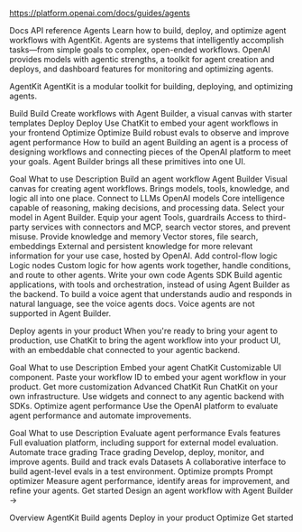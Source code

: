 https://platform.openai.com/docs/guides/agents

Docs
API reference
Agents
Learn how to build, deploy, and optimize agent workflows with AgentKit.
Agents are systems that intelligently accomplish tasks—from simple goals to complex, open-ended workflows. OpenAI provides models with agentic strengths, a toolkit for agent creation and deploys, and dashboard features for monitoring and optimizing agents.

AgentKit
AgentKit is a modular toolkit for building, deploying, and optimizing agents.

Build
Build
Create workflows with Agent Builder, a visual canvas with starter templates
Deploy
Deploy
Use ChatKit to embed your agent workflows in your frontend
Optimize
Optimize
Build robust evals to observe and improve agent performance
How to build an agent
Building an agent is a process of designing workflows and connecting pieces of the OpenAI platform to meet your goals. Agent Builder brings all these primitives into one UI.

Goal
What to use	Description
Build an agent workflow	Agent Builder	Visual canvas for creating agent workflows. Brings models, tools, knowledge, and logic all into one place.
Connect to LLMs	OpenAI models	Core intelligence capable of reasoning, making decisions, and processing data. Select your model in Agent Builder.
Equip your agent	Tools, guardrails	Access to third-party services with connectors and MCP, search vector stores, and prevent misuse.
Provide knowledge and memory	Vector stores, file search, embeddings	External and persistent knowledge for more relevant information for your use case, hosted by OpenAI.
Add control-flow logic	Logic nodes	Custom logic for how agents work together, handle conditions, and route to other agents.
Write your own code	Agents SDK	Build agentic applications, with tools and orchestration, instead of using Agent Builder as the backend.
To build a voice agent that understands audio and responds in natural language, see the voice agents docs. Voice agents are not supported in Agent Builder.

Deploy agents in your product
When you're ready to bring your agent to production, use ChatKit to bring the agent workflow into your product UI, with an embeddable chat connected to your agentic backend.

Goal
What to use
Description
Embed your agent	ChatKit	Customizable UI component. Paste your workflow ID to embed your agent workflow in your product.
Get more customization	Advanced ChatKit	Run ChatKit on your own infrastructure. Use widgets and connect to any agentic backend with SDKs.
Optimize agent performance
Use the OpenAI platform to evaluate agent performance and automate improvements.

Goal
What to use
Description
Evaluate agent performance	Evals features	Full evaluation platform, including support for external model evaluation.
Automate trace grading	Trace grading	Develop, deploy, monitor, and improve agents.
Build and track evals	Datasets	A collaborative interface to build agent-level evals in a test environment.
Optimize prompts	Prompt optimizer	Measure agent performance, identify areas for improvement, and refine your agents.
Get started
Design an agent workflow with Agent Builder →

Overview
AgentKit
Build agents
Deploy in your product
Optimize
Get started